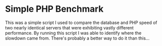 Simple PHP Benchmark
====================

This was a simple script I used to compare the database and PHP speed of two nearly identical servers that were exhibiting vastly different performance. By running this script I was able to identify where the slowdown came from. There's probably a better way to do it than this...